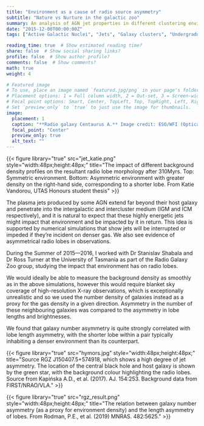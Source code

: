 ```yaml
---
title: "Environment as a cause of radio source asymmetry"
subtitle: "Nature vs Nurture in the galactic zoo"
summary: An analysis of AGN jet properties in different clustering environments.
date: "2015-12-00T00:00:00Z"
tags: ["Active Galactic Nuclei", "Jets", "Galaxy clusters", "Undergraduate research"]

reading_time: true  # Show estimated reading time?
share: false  # Show social sharing links?
profile: false  # Show author profile?
comments: false  # Show comments?
math: true
weight: 4

# Featured image
# To use, place an image named `featured.jpg/png` in your page's folder.
# Placement options: 1 = Full column width, 2 = Out-set, 3 = Screen-width
# Focal point options: Smart, Center, TopLeft, Top, TopRight, Left, Right, BottomLeft, Bottom, BottomRight
# Set `preview_only` to `true` to just use the image for thumbnails.
image:
  placement: 1
  caption: "**Radio galaxy Centaurus A.** Image credit: ESO/WFI (Optical); MPIfR/ESO/APEX/A.Weiss et al. (Submillimetre); NASA/CXC/CfA/R.Kraft et al. (X-ray)"
  focal_point: "Center"
  preview_only: true
  alt_text: ""
---
```


{{< figure library="true" src="jet_katie.png" style="width:48px;height:48px;" title="The impact of different background density profiles on the resultant radio lobe morphology after 310Myrs. Top: Symmetric environment. Bottom: Asymmetric environment with greater density on the right-hand side, corresponding to a shorter lobe. From Katie Vandorou, UTAS Honours student thesis" >}}

The plasma jets produced by some AGN extend far beyond their host galaxy and penetrate into the intergalactic and intercluster medium (IGM and ICM respectively), and it is natural to expect that these highly energetic jets might impact that environment and be impacted by it in return. This idea is supported by numerical simulations that show jets will be interrupted or impeded if they’re incident on denser gas. We also see evidence of asymmetrical radio lobes in observations. 

During the Summer of 2015—2016, I worked with Dr Stanislav Shabala and Dr Ross Turner at the University of Tasmania as part of the Radio Galaxy Zoo group, studying the impact that environment has on radio lobes. 

We would ideally be able to measure the background density as smoothly as in the above simulations, however this would require blanket sky coverage of high-resolution X-ray observations, which is exceptionally unrealistic and so we used the number density of galaxies instead as a proxy for the gas density in a given direction. Asymmetry in the number of these neighbouring galaxies was compared to the asymmetry in lobe lengths and brightnesses. 

We found that galaxy number asymmetry is quite strongly correlated with lobe length asymmetry, with the shorter lobe within a pair typically inhabiting a denser environment than its counterpart. 

{{< figure library="true" src="hymors.jpg" style="width:48px;height:48px;" title="Source RGZ J150407.5+574918, which shows a high degree of jet asymmetry. The location of the central black hole and host galaxy is shown by the green star, with the background colour highlighting the radio lobes. Source from Kapińska A.D., et al. (2017). AJ. 154:253. Background data from FIRST/NRAO/VLA." >}}

{{< figure library="true" src="rgz_result.png" style="width:48px;height:48px;" title="The relation between galaxy number asymmetry (as a proxy for environment density) and the length asymmetry of lobes. From Rodman, P.E., et al. (2019) MNRAS. 482:5625." >}}
